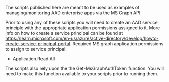 The scripts published here are meant to be used as examples of managing/monitoring AAD enterprise apps via the MS Graph API.

Prior to using any of these scripts you will need to create an AAD service principle with the appropriate application permissions assigned to it. More info on how to create a service principal can be found at https://learn.microsoft.com/en-us/azure/active-directory/develop/howto-create-service-principal-portal.
Required MS graph application permissions to assign to service principal:
- Application.Read.All

The scripts also rely upon the the Get-MsGraphAuthToken function. You will need to make this function available to your scripts prior to running them.
